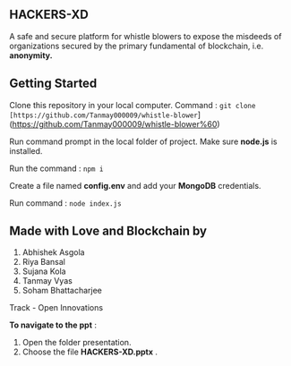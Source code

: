 ## HACKERS-XD
A safe and secure platform for whistle blowers to expose the misdeeds of organizations secured by the primary fundamental of blockchain, i.e.  **anonymity.**

## Getting Started
Clone this repository in your local computer.
Command : `git clone [https://github.com/Tanmay000009/whistle-blower`](https://github.com/Tanmay000009/whistle-blower%60)

Run command prompt in the local folder of project.
Make sure **node.js** is installed.

Run the command :
`npm i`

Create a file named **config.env** and add your **MongoDB** credentials.

Run command :
`node index.js`

## Made with Love and Blockchain by
1. Abhishek Asgola
2. Riya Bansal
3. Sujana Kola
4. Tanmay Vyas
5. Soham Bhattacharjee

Track - Open Innovations

**To navigate to the ppt** :  
1. Open the folder presentation. 
2. Choose the file **HACKERS-XD.pptx** .
